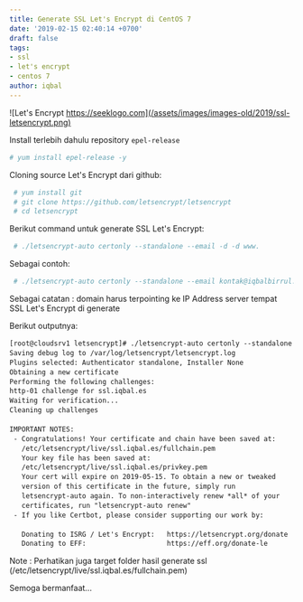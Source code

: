 ```yaml
---
title: Generate SSL Let's Encrypt di CentOS 7
date: '2019-02-15 02:40:14 +0700'
draft: false
tags:
- ssl
- let's encrypt
- centos 7
author: iqbal
---
```


![Let's Encrypt https://seeklogo.com](/assets/images/images-old/2019/ssl-letsencrypt.png)

Install terlebih dahulu repository `epel-release`

```bash
# yum install epel-release -y
```

Cloning source Let's Encrypt dari github:

```bash
 # yum install git
 # git clone https://github.com/letsencrypt/letsencrypt
 # cd letsencrypt
```

Berikut command untuk generate SSL Let's Encrypt:

```bash
 # ./letsencrypt-auto certonly --standalone --email -d -d www.
```

Sebagai contoh:

```bash
 # ./letsencrypt-auto certonly --standalone --email kontak@iqbalbirrul.com -d ssl.iqbal.es
```

Sebagai catatan : domain harus terpointing ke IP Address server tempat SSL Let's Encrypt di generate

Berikut outputnya:

```html
[root@cloudsrv1 letsencrypt]# ./letsencrypt-auto certonly --standalone --email kontak@iqbalbirrul.com -d ssl.iqbal.es
Saving debug log to /var/log/letsencrypt/letsencrypt.log
Plugins selected: Authenticator standalone, Installer None
Obtaining a new certificate
Performing the following challenges:
http-01 challenge for ssl.iqbal.es
Waiting for verification...
Cleaning up challenges

IMPORTANT NOTES:
 - Congratulations! Your certificate and chain have been saved at:
   /etc/letsencrypt/live/ssl.iqbal.es/fullchain.pem
   Your key file has been saved at:
   /etc/letsencrypt/live/ssl.iqbal.es/privkey.pem
   Your cert will expire on 2019-05-15. To obtain a new or tweaked
   version of this certificate in the future, simply run
   letsencrypt-auto again. To non-interactively renew *all* of your
   certificates, run "letsencrypt-auto renew"
 - If you like Certbot, please consider supporting our work by:

   Donating to ISRG / Let's Encrypt:   https://letsencrypt.org/donate
   Donating to EFF:                    https://eff.org/donate-le

```

Note : Perhatikan juga target folder hasil generate ssl (/etc/letsencrypt/live/ssl.iqbal.es/fullchain.pem)

Semoga bermanfaat...

